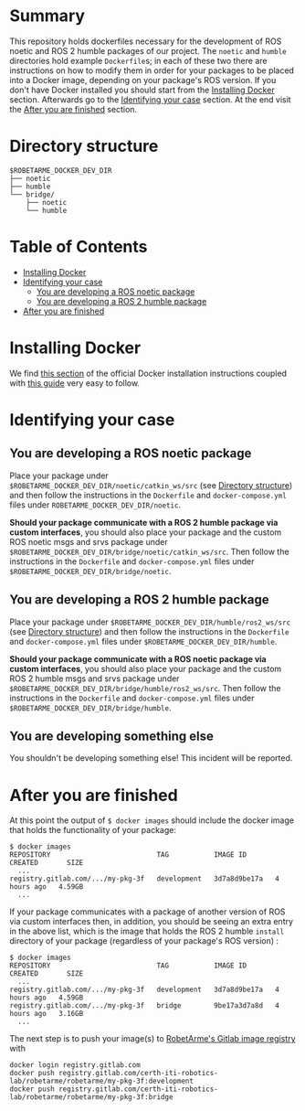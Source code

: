 # Summary

This repository holds dockerfiles necessary for the development of ROS noetic and ROS 2 humble packages of our project.  The `noetic` and `humble` directories hold example `Dockerfile`s; in each of these two there are instructions on how to modify them in order for your packages to be placed into a Docker image, depending on your package's ROS version. If you don't have Docker installed you should start from the [Installing Docker](#installing-docker) section. Afterwards go to the [Identifying your case](#identifying-your-case) section. At the end visit the [After you are finished]((#after-you-are-finished)) section.



# Directory structure

```
$ROBETARME_DOCKER_DEV_DIR
├── noetic
├── humble
└── bridge/
    ├── noetic
    └── humble
```



Table of Contents
=================

* [Installing Docker](#installing-docker)
* [Identifying your case](#identifying-your-case)
  * [You are developing a ROS noetic package](#you-are-developing-a-ROS-noetic-package)
  * [You are developing a ROS 2 humble package](#you-are-developing-a-ROS-2-humble-package)
* [After you are finished](#after-you-are-finished)



# Installing Docker

We find [this section](https://docs.docker.com/engine/install/ubuntu/#install-using-the-convenience-script) of the official Docker installation instructions coupled with [this guide](https://www.youtube.com/watch?v=SAMPOK_lazw&t=67s) very easy to follow.


# Identifying your case



## You are developing a ROS noetic package

Place your package under `$ROBETARME_DOCKER_DEV_DIR/noetic/catkin_ws/src` (see [Directory structure](#directory-structure)) and then follow the instructions in the `Dockerfile` and `docker-compose.yml` files under `ROBETARME_DOCKER_DEV_DIR/noetic`.

**Should your package communicate with a ROS 2 humble package via custom interfaces**, you should also place your package and the custom ROS noetic msgs and srvs package under `$ROBETARME_DOCKER_DEV_DIR/bridge/noetic/catkin_ws/src`. Then follow the instructions in the `Dockerfile` and `docker-compose.yml` files under `$ROBETARME_DOCKER_DEV_DIR/bridge/noetic`.

## You are developing a ROS 2 humble package

Place your package under `$ROBETARME_DOCKER_DEV_DIR/humble/ros2_ws/src` (see [Directory structure](#directory-structure)) and then follow the instructions in the `Dockerfile` and `docker-compose.yml` files under `$ROBETARME_DOCKER_DEV_DIR/humble`.

**Should your package communicate with a ROS noetic package via custom interfaces**, you should also place your package and the custom ROS 2 humble msgs and srvs package under `$ROBETARME_DOCKER_DEV_DIR/bridge/humble/ros2_ws/src`. Then follow the instructions in the `Dockerfile` and `docker-compose.yml` files under `$ROBETARME_DOCKER_DEV_DIR/bridge/humble`.

## You are developing something else
You shouldn't be developing something else! This incident will be reported.



# After you are finished

At this point the output of `$ docker images` should include the docker image that holds the functionality of your package:

```
$ docker images
REPOSITORY                          TAG           IMAGE ID       CREATED       SIZE
  ...
registry.gitlab.com/.../my-pkg-3f   development   3d7a8d9be17a   4 hours ago   4.59GB
  ...
```

If your package communicates with a package of another version of ROS via custom interfaces then, in addition, you should be seeing an extra entry in the above list, which is the image that holds the ROS 2 humble `install` directory of your package (regardless of your package's ROS version) :

```
$ docker images
REPOSITORY                          TAG           IMAGE ID       CREATED       SIZE
  ...
registry.gitlab.com/.../my-pkg-3f   development   3d7a8d9be17a   4 hours ago   4.59GB
registry.gitlab.com/.../my-pkg-3f   bridge        9be17a3d7a8d   4 hours ago   3.16GB
  ...
```

The next step is to push your image(s) to [RobetArme's Gitlab image registry](https://gitlab.com/certh-iti-robotics-lab/robetarme/RoBetArme/container_registry) with

```
docker login registry.gitlab.com
docker push registry.gitlab.com/certh-iti-robotics-lab/robetarme/robetarme/my-pkg-3f:development
docker push registry.gitlab.com/certh-iti-robotics-lab/robetarme/robetarme/my-pkg-3f:bridge
```
